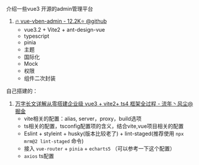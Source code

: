 介绍一些vue3 开源的admin管理平台

1. [🔥 vue-vben-admin - 12.2K⭐ @github](https://github.com/vbenjs/vue-vben-admin)
   - vue3.2 + Vite2 + ant-design-vue
   - typescript
   - pinia
   - 主题
   - 国际化
   - Mock
   - 权限
   - 组件二次封装





自己搭建的：

1. [万字长文详解从零搭建企业级 vue3 + vite2+ ts4 框架全过程 - 流年丶风尘@掘金](https://juejin.cn/post/7069315908597973023)
   - vite相关的配置：alias, server，proxy，build选项
   - ts相关的配置，tsconfig配置项的含义，结合vite,vue项目相关的配置
   - Eslint + styleint + husky(版本比较老了) + lint-staged(推荐使用 `npx mrm@2 lint-staged` 命令)
   - 接入 `vue-router` + `pinia` + `echarts5` （可以参考一下这个配置）
   - `axios` ts配置
